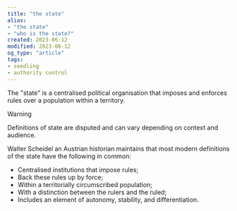 ```yaml
---
title: "the state"
alias:
- "the state"
- "who is the state?"
created: 2023-06-12
modified: 2023-06-12
og_type: "article"
tags:
- seedling
- authority control
---
```


The "state" is a centralised political organisation that imposes and enforces rules over a population within a territory.

> [!warning]
> 
> Definitions of state are disputed and can vary depending on context and audience.

Walter Scheidel an Austrian historian maintains that most modern definitions of the state have the following in common:
- Centralised institutions that impose rules;
- Back these rules up by force;
- Within a territorially circumscribed population; 
- With a distinction between the rulers and the ruled; 
- Includes an element of autonomy, stability, and differentiation.